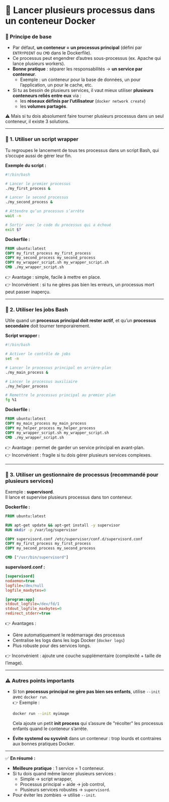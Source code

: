 # 🐳 Lancer plusieurs processus dans un conteneur Docker

### 📌 Principe de base

* Par défaut, **un conteneur = un processus principal** (défini par `ENTRYPOINT` ou `CMD` dans le Dockerfile).
* Ce processus peut engendrer d’autres sous-processus (ex. Apache qui lance plusieurs workers).
* **Bonne pratique** : séparer les responsabilités → **un service par conteneur**.
  * Exemple : un conteneur pour la base de données, un pour l’application, un pour le cache, etc.
* Si tu as besoin de plusieurs services, il vaut mieux utiliser **plusieurs conteneurs reliés entre eux** via :
  * les **réseaux définis par l’utilisateur** (`docker network create`)
  * les **volumes partagés**.

⚠️ Mais si tu dois absolument faire tourner plusieurs processus dans un seul conteneur, il existe 3 solutions.

***

### 🔹 1. Utiliser un **script wrapper**

Tu regroupes le lancement de tous tes processus dans un script Bash, qui s’occupe aussi de gérer leur fin.

**Exemple du script :**

```bash
#!/bin/bash

# Lancer le premier processus
./my_first_process &

# Lancer le second processus
./my_second_process &

# Attendre qu’un processus s’arrête
wait -n

# Sortir avec le code du processus qui a échoué
exit $?
```

**Dockerfile :**

```dockerfile
FROM ubuntu:latest
COPY my_first_process my_first_process
COPY my_second_process my_second_process
COPY my_wrapper_script.sh my_wrapper_script.sh
CMD ./my_wrapper_script.sh
```

👉 Avantage : simple, facile à mettre en place.\
👉 Inconvénient : si tu ne gères pas bien les erreurs, un processus mort peut passer inaperçu.

***

### 🔹 2. Utiliser les **jobs Bash**

Utile quand un **processus principal doit rester actif**, et qu’un **processus secondaire** doit tourner temporairement.

**Script wrapper :**

```bash
#!/bin/bash

# Activer le contrôle de jobs
set -m

# Lancer le processus principal en arrière-plan
./my_main_process &

# Lancer le processus auxiliaire
./my_helper_process

# Remettre le processus principal au premier plan
fg %1
```

**Dockerfile :**

```dockerfile
FROM ubuntu:latest
COPY my_main_process my_main_process
COPY my_helper_process my_helper_process
COPY my_wrapper_script.sh my_wrapper_script.sh
CMD ./my_wrapper_script.sh
```

👉 Avantage : permet de garder un service principal en avant-plan.\
👉 Inconvénient : fragile si tu dois gérer plusieurs services complexes.

***

### 🔹 3. Utiliser un **gestionnaire de processus** (recommandé pour plusieurs services)

Exemple : **supervisord**.\
Il lance et supervise plusieurs processus dans ton conteneur.

**Dockerfile :**

```dockerfile
FROM ubuntu:latest

RUN apt-get update && apt-get install -y supervisor
RUN mkdir -p /var/log/supervisor

COPY supervisord.conf /etc/supervisor/conf.d/supervisord.conf
COPY my_first_process my_first_process
COPY my_second_process my_second_process

CMD ["/usr/bin/supervisord"]
```

**supervisord.conf :**

```ini
[supervisord]
nodaemon=true
logfile=/dev/null
logfile_maxbytes=0

[program:app]
stdout_logfile=/dev/fd/1
stdout_logfile_maxbytes=0
redirect_stderr=true
```

👉 Avantages :

* Gère automatiquement le redémarrage des processus
* Centralise les logs dans les logs Docker (`docker logs`)
* Plus robuste pour des services longs.

👉 Inconvénient : ajoute une couche supplémentaire (complexité + taille de l’image).

***

### ⚠️ Autres points importants

*   Si ton **processus principal ne gère pas bien ses enfants**, utilise `--init` avec `docker run`.\
    👉 Exemple :

    ```bash
    docker run --init myimage
    ```

    Cela ajoute un petit **init process** qui s’assure de "récolter" les processus enfants quand le conteneur s’arrête.
* **Évite systemd ou sysvinit** dans un conteneur : trop lourds et contraires aux bonnes pratiques Docker.

***

✅ **En résumé :**

* **Meilleure pratique** : 1 service = 1 conteneur.
* Si tu dois quand même lancer plusieurs services :
  * Simple → script wrapper,
  * Processus principal + aide → job control,
  * Plusieurs services robustes → `supervisord`.
* Pour éviter les zombies → utilise `--init`.

